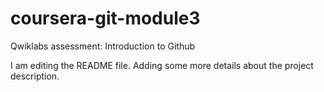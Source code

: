 # coursera-git-module3
Qwiklabs assessment: Introduction to Github

I am editing the README file. Adding some more details about the project description.
